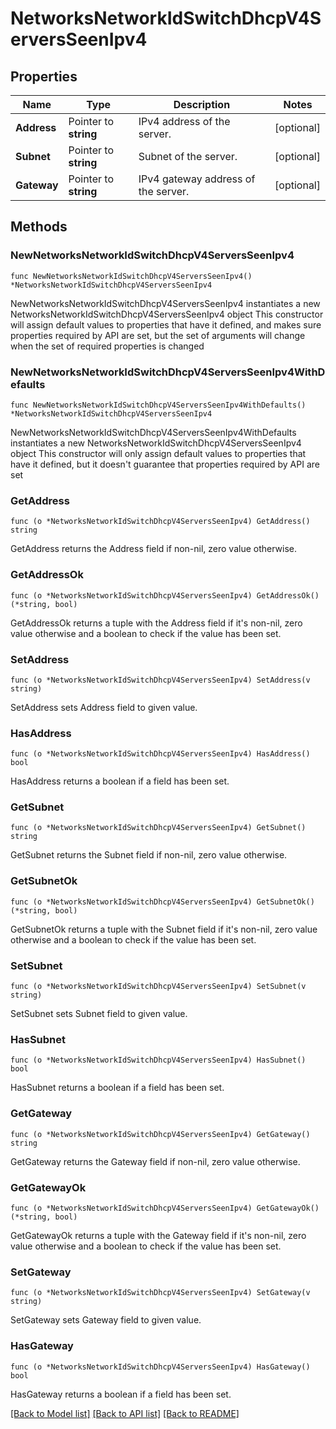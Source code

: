 # NetworksNetworkIdSwitchDhcpV4ServersSeenIpv4

## Properties

Name | Type | Description | Notes
------------ | ------------- | ------------- | -------------
**Address** | Pointer to **string** | IPv4 address of the server. | [optional] 
**Subnet** | Pointer to **string** | Subnet of the server. | [optional] 
**Gateway** | Pointer to **string** | IPv4 gateway address of the server. | [optional] 

## Methods

### NewNetworksNetworkIdSwitchDhcpV4ServersSeenIpv4

`func NewNetworksNetworkIdSwitchDhcpV4ServersSeenIpv4() *NetworksNetworkIdSwitchDhcpV4ServersSeenIpv4`

NewNetworksNetworkIdSwitchDhcpV4ServersSeenIpv4 instantiates a new NetworksNetworkIdSwitchDhcpV4ServersSeenIpv4 object
This constructor will assign default values to properties that have it defined,
and makes sure properties required by API are set, but the set of arguments
will change when the set of required properties is changed

### NewNetworksNetworkIdSwitchDhcpV4ServersSeenIpv4WithDefaults

`func NewNetworksNetworkIdSwitchDhcpV4ServersSeenIpv4WithDefaults() *NetworksNetworkIdSwitchDhcpV4ServersSeenIpv4`

NewNetworksNetworkIdSwitchDhcpV4ServersSeenIpv4WithDefaults instantiates a new NetworksNetworkIdSwitchDhcpV4ServersSeenIpv4 object
This constructor will only assign default values to properties that have it defined,
but it doesn't guarantee that properties required by API are set

### GetAddress

`func (o *NetworksNetworkIdSwitchDhcpV4ServersSeenIpv4) GetAddress() string`

GetAddress returns the Address field if non-nil, zero value otherwise.

### GetAddressOk

`func (o *NetworksNetworkIdSwitchDhcpV4ServersSeenIpv4) GetAddressOk() (*string, bool)`

GetAddressOk returns a tuple with the Address field if it's non-nil, zero value otherwise
and a boolean to check if the value has been set.

### SetAddress

`func (o *NetworksNetworkIdSwitchDhcpV4ServersSeenIpv4) SetAddress(v string)`

SetAddress sets Address field to given value.

### HasAddress

`func (o *NetworksNetworkIdSwitchDhcpV4ServersSeenIpv4) HasAddress() bool`

HasAddress returns a boolean if a field has been set.

### GetSubnet

`func (o *NetworksNetworkIdSwitchDhcpV4ServersSeenIpv4) GetSubnet() string`

GetSubnet returns the Subnet field if non-nil, zero value otherwise.

### GetSubnetOk

`func (o *NetworksNetworkIdSwitchDhcpV4ServersSeenIpv4) GetSubnetOk() (*string, bool)`

GetSubnetOk returns a tuple with the Subnet field if it's non-nil, zero value otherwise
and a boolean to check if the value has been set.

### SetSubnet

`func (o *NetworksNetworkIdSwitchDhcpV4ServersSeenIpv4) SetSubnet(v string)`

SetSubnet sets Subnet field to given value.

### HasSubnet

`func (o *NetworksNetworkIdSwitchDhcpV4ServersSeenIpv4) HasSubnet() bool`

HasSubnet returns a boolean if a field has been set.

### GetGateway

`func (o *NetworksNetworkIdSwitchDhcpV4ServersSeenIpv4) GetGateway() string`

GetGateway returns the Gateway field if non-nil, zero value otherwise.

### GetGatewayOk

`func (o *NetworksNetworkIdSwitchDhcpV4ServersSeenIpv4) GetGatewayOk() (*string, bool)`

GetGatewayOk returns a tuple with the Gateway field if it's non-nil, zero value otherwise
and a boolean to check if the value has been set.

### SetGateway

`func (o *NetworksNetworkIdSwitchDhcpV4ServersSeenIpv4) SetGateway(v string)`

SetGateway sets Gateway field to given value.

### HasGateway

`func (o *NetworksNetworkIdSwitchDhcpV4ServersSeenIpv4) HasGateway() bool`

HasGateway returns a boolean if a field has been set.


[[Back to Model list]](../README.md#documentation-for-models) [[Back to API list]](../README.md#documentation-for-api-endpoints) [[Back to README]](../README.md)


